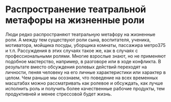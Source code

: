 # Распространение театральной метафоры на жизненные роли

Люди редко распространяют театральную метафору на жизненные роли. А между тем существуют роли сына, воспитателя, ученика, мотиватора, мойщика посуды, уборщика комнаты, пассажира метро375 и т.п. Рассуждения в этих случаях такое же, как в случаях с профессиональными ролями. Многие взрослые знают, но не применяют подобное мастерство, например, в разговоре или в ходе конфликта. В результате вместо обсуждения ролевых действий переходят на личности, пеняя человеку на его личные характеристики или характер в целом. Чем раньше мы осознаем, что поведение на всех временных масштабах можно рассматривать как ролевое и обсуждать, как лучше исполнить роль и получить более качественные рабочие продукты, тем продуктивней и менее стрессовой будет жизнь.
